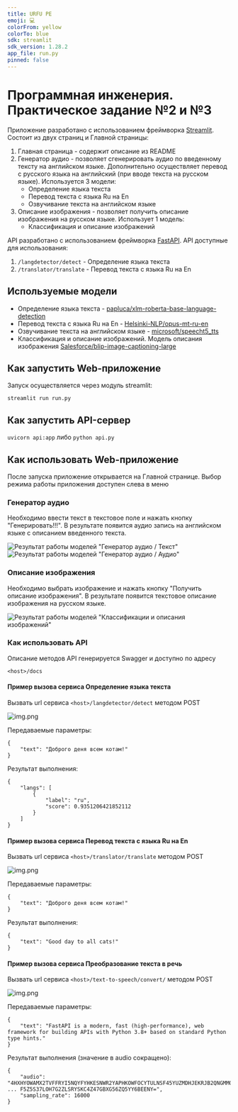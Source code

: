 ```yaml
---
title: URFU PE
emoji: 💻
colorFrom: yellow
colorTo: blue
sdk: streamlit
sdk_version: 1.28.2
app_file: run.py
pinned: false
---
```


# Программная инженерия. Практическое задание №2 и №3

Приложение разработано с использованием фреймворка [Streamlit](https://streamlit.io/).
Состоит из двух страниц и Главной страницы:
1. Главная страница - содержит описание из README
2. Генератор аудио - позволяет сгенерировать аудио по введенному тексту на английском языке. Дополнительно осуществляет перевод с русского языка на английский (при вводе текста на русском языке). Используется 3 модели:
    - Определение языка текста
    - Перевод текста с языка Ru на En
    - Озвучивание текста на английском языке
3. Описание изображения - позволяет получить описание изображения на русском языке. Использует 1 модель:
    - Классификация и описание изображений

API разработано с использованием фреймворка [FastAPI]('https://fastapi.tiangolo.com/'). API доступные для использования:
1. ```/langdetector/detect``` - Определение языка текста
2. ```/translator/translate``` - Перевод текста с языка Ru на En

## Используемые модели
- Определение языка текста - [papluca/xlm-roberta-base-language-detection](https://huggingface.co/papluca/xlm-roberta-base-language-detection)
- Перевод текста с языка Ru на En - [Helsinki-NLP/opus-mt-ru-en](https://huggingface.co/Helsinki-NLP/opus-mt-ru-en)
- Озвучивание текста на английском языке - [microsoft/speecht5_tts](https://huggingface.co/microsoft/speecht5_tts)
- Классификация и описание изображений. Модель описания изображения [Salesforce/blip-image-captioning-large](https://huggingface.co/Salesforce/blip-image-captioning-large)

## Как запустить Web-приложение
Запуск осуществляется через модуль streamlit:
```
streamlit run run.py
```

## Как запустить API-сервер
```uvicorn api:app``` либо ```python api.py```

## Как использовать Web-приложение
После запуска приложение открывается на Главной странице. Выбор режима работы приложения доступен слева в меню

### Генератор аудио
Необходимо ввести текст в текстовое поле и нажать кнопку "Генерировать!!!". В результате появится аудио запись на английском языке с описанием введенного текста.

![Результат работы моделей "Генератор аудио / Текст"](https://raw.githubusercontent.com/kavlab/urfu_iml_2023_1_3_hw2/main/mulyavin_aa/audio_gen_image.png)
![Результат работы моделей "Генератор аудио / Аудио"](https://raw.githubusercontent.com/kavlab/urfu_iml_2023_1_3_hw2/main/kuznetsov_av/text_to_speach_image.png)

### Описание изображения
Необходимо выбрать изображение и нажать кнопку "Получить описание изображения". В результате появится текстовое описание изображения на русском языке.

![Результат работы моделей "Классификации и описания изображений"](https://raw.githubusercontent.com/kavlab/urfu_iml_2023_1_3_hw2/main/zvereva_ev/image_result.jpg)

### Как использовать API
Описание методов API генерируется Swagger и доступно по адресу
```
<host>/docs
```

#### Пример вызова сервиса Определение языка текста
Вызвать url сервиса ```<host>/langdetector/detect``` методом POST

![img.png](https://raw.githubusercontent.com/kavlab/urfu_iml_2023_1_3_hw2/main/mulyavin_aa/PostmanLangDetect.png)

Передаваемые параметры:
```
{
    "text": "Доброго деня всем котам!"
}
```

Результат выполнения:
```
{
    "langs": [
        {
            "label": "ru",
            "score": 0.9351206421852112
        }
    ]
}
```

#### Пример вызова сервиса Перевод текста с языка Ru на En
Вызвать url сервиса ```<host>/translator/translate``` методом POST

![img.png](https://raw.githubusercontent.com/kavlab/urfu_iml_2023_1_3_hw2/main/mulyavin_aa/PostmanTranslate.png)

Передаваемые параметры:
```
{
    "text": "Доброго деня всем котам!"
}
```

Результат выполнения:
```
{
    "text": "Good day to all cats!"
}
```


#### Пример вызова сервиса Преобразование текста в речь
Вызвать url сервиса ```<host>/text-to-speech/convert/``` методом POST

![img.png](https://raw.githubusercontent.com/kavlab/urfu_iml_2023_1_3_hw2/main/kuznetsov_av/text_to_speech_image_api.png)

Передаваемые параметры:
```
{
    "text": "FastAPI is a modern, fast (high-performance), web framework for building APIs with Python 3.8+ based on standard Python type hints."
}
```

Результат выполнения (значение в audio сокращено):
```
{
    "audio": "4HXHYOWAMX2TVFFRYI5NQYFYHKESNWR2YAPHKOWFOCYTULNSF45YUZMDHJEKRJB2QNGMMOX3V6QDV6 ... F5Z5S37LOH7G2ZLSRYSKC4Z47GBXG56ZQ5YY6BEENY=",
    "sampling_rate": 16000
}
```
